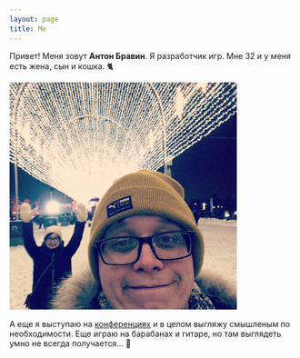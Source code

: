 ```yaml
---
layout: page
title: Me
---
```


Привет! Меня зовут **Антон Бравин**. Я разработчик игр. Мне 32 и у меня есть жена, сын и кошка. 🐈

![](me.jpg)

А еще я выступаю на [конференциях](/talks) и в целом выгляжу смышленым по необходимости. Еще играю на барабанах и гитаре, но там выглядеть умно не всегда получается... 😬